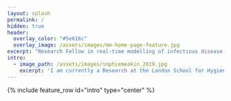 ```yaml
---
layout: splash
permalink: /
hidden: true
header:
  overlay_color: "#5e616c"
  overlay_image: /assets/images/mm-home-page-feature.jpg
excerpt: "Research Fellow in real-time modelling of infectious disease outbreaks."
intro: 
  - image_path: /assets/images/sophiemeakin_2019.jpg
    excerpt: 'I am currently a Research at the London School for Hygiene & Tropical Medicine.'
---
```


{% include feature_row id="intro" type="center" %}